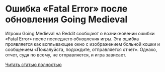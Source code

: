 # Ошибка «Fatal Error» после обновления Going Medieval



Игроки Going Medieval на Reddit сообщают о возникновении ошибки «Fatal Error» после последнего обновления игры. Эта ошибка проявляется как всплывающее окно с изображением больной кошки и сообщением «Пожалуйста, подождите, отправляется отчет». Однако, отчет, судя по всему, не отправляется, и игра зависает.

[Читать статью полностью](https://xyberbara.com/gaming/fatal-error-going-medieval/)
